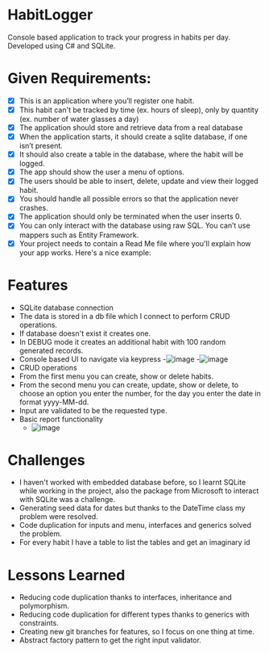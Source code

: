 # HabitLogger
Console based application to track your progress in habits per day. Developed using C# and SQLite.
# Given Requirements:
- [x] This is an application where you’ll register one habit.
- [x] This habit can't be tracked by time (ex. hours of sleep), only by quantity (ex. number of water glasses a day)
- [x] The application should store and retrieve data from a real database
- [x] When the application starts, it should create a sqlite database, if one isn’t present.
- [x] It should also create a table in the database, where the habit will be logged.
- [x] The app should show the user a menu of options.
- [x] The users should be able to insert, delete, update and view their logged habit.
- [x] You should handle all possible errors so that the application never crashes.
- [x] The application should only be terminated when the user inserts 0.
- [x] You can only interact with the database using raw SQL. You can’t use mappers such as Entity Framework.
- [x] Your project needs to contain a Read Me file where you'll explain how your app works. Here's a nice example:
# Features
- SQLite database connection
 - The data is stored in a db file which I connect to perform CRUD operations.
 - If database doesn't exist it creates one.
 - In DEBUG mode it creates an additional habit with 100 random generated records.
- Console based UI to navigate via keypress
   -![image](https://github.com/user-attachments/assets/66f57057-f657-4f26-bac7-17382c6b9f7e)
   -![image](https://github.com/user-attachments/assets/5b91c9b2-b386-4132-83ab-a6158b73f1b2)
- CRUD operations
 - From the first menu you can create, show or delete habits.
 - From the second menu you can create, update, show or delete, to choose an option you enter the number, for the day you enter the date in format yyyy-MM-dd.
 - Input are validated to be the requested type.
- Basic report functionality
  - ![image](https://github.com/user-attachments/assets/beb5f72b-3c3c-44b3-ad07-5d04e1c7e785)
# Challenges
 - I haven't worked with embedded database before, so I learnt SQLite while working in the project, also the package from Microsoft to interact with SQLite was a challenge.
 - Generating seed data for dates but thanks to the DateTime class my problem were resolved.
 - Code duplication for inputs and menu, interfaces and generics solved the problem.
 - For every habit I have a table to list the tables and get an imaginary id 
# Lessons Learned
- Reducing code duplication thanks to interfaces, inheritance and polymorphism.
- Reducing code duplication for different types thanks to generics with constraints.
- Creating new git branches for features, so I focus on one thing at time.
- Abstract factory pattern to get the right input validator.

  
